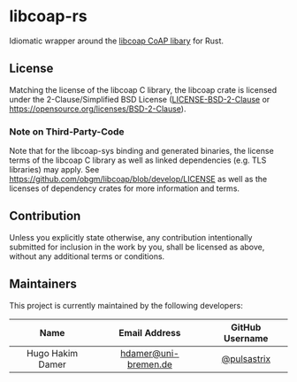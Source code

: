 # libcoap-rs

Idiomatic wrapper around the [libcoap CoAP libary](https://github.com/obgm/libcoap) for Rust.

## License

Matching the license of the libcoap C library, the libcoap crate is licensed under the 
2-Clause/Simplified BSD License ([LICENSE-BSD-2-Clause](LICENSE-BSD-2-CLAUSE) or https://opensource.org/licenses/BSD-2-Clause).

### Note on Third-Party-Code
Note that for the libcoap-sys binding and generated binaries, the license terms of the libcoap C library as well as 
linked dependencies (e.g. TLS libraries) may apply.
See https://github.com/obgm/libcoap/blob/develop/LICENSE as well as the licenses of dependency crates for more 
information and terms.

## Contribution

Unless you explicitly state otherwise, any contribution intentionally submitted
for inclusion in the work by you, shall be licensed as above, without any additional terms or conditions.

## Maintainers

This project is currently maintained by the following developers:

|    Name    |     Email Address    |                GitHub Username               |
|:----------:|:--------------------:|:--------------------------------------------:|
| Hugo Hakim Damer | hdamer@uni-bremen.de | [@pulsastrix](https://github.com/pulsastrix) |
